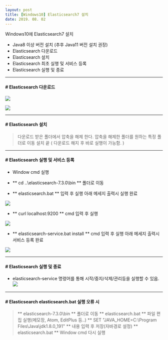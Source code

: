 ```yaml
---
layout: post
title: [Windows10] Elasticsearch7 설치
date: 2019. 08. 02
---
```


Windows10에 Elasticsearch7 설치
* Java8 이상 버전 설치 (추후 Java11 버전 설치 권장)
* Elasticsearch 다운로드
* Elasticsearch 설치
* Elasticsearch 최초 실행 및 서비스 등록
* Elasticsearch 실행 및 종료

- - -

#### # Elasticsearch 다운로드
![](http://baboototo.github.io/images/blogs/elasticsearch/elasticsearch-setting-01.png)

![](http://baboototo.github.io/images/blogs/elasticsearch/elasticsearch-setting-02.png)

- - -

#### # Elasticsearch 설치
 > 다운로드 받은 폴더에서 압축을 해제 한다.
 > 압축을 해제한 폴더를 원하는 특정 폴더로 이동
 > 설치 끝 ( 다운로드 해지 후 바로 실행이 가능함. )


- - -

#### # Elasticsearch 실행 및 서비스 등록
* Window cmd 실행

* ** cd ..\elasticsearch-7.3.0\bin ** 폴더로 이동

* ** elasticsearch.bat ** 입력 후 실행 아래 메세지 출력시 실행 완료

 ![](http://baboototo.github.io/images/blogs/elasticsearch/elasticsearch-setting-03.png)

* ** curl localhost:9200 ** cmd 입력 후 실행

 ![](http://baboototo.github.io/images/blogs/elasticsearch/elasticsearch-setting-04.png)

* ** elasticsearch-service.bat install ** cmd 입력 후 실행 아래 메세지 출력시 서비스 등록 완료

 ![](http://baboototo.github.io/images/blogs/elasticsearch/elasticsearch-setting-05.png)

- - -

#### # Elasticsearch 실행 및 종료
* elasticsearch-service 명령어를 통해 시작/중지/삭제/관리등을 실행할 수 있음.
 ![](http://baboototo.github.io/images/blogs/elasticsearch/elasticsearch-setting-06.png)

- - -

#### # Elasticsearch elasticsearch.bat 실행 오류 시
> ** elasticsearch-7.3.0\bin ** 폴더로 이동
> ** elasticsearch.bat ** 파일 편집 실행(메모장, Atom, EditPlus 등..)
> ** SET "JAVA_HOME=C:\Program Files\Java\jdk1.8.0_191" ** 내용 입력 후 저장(자바경로 설정)
> ** elasticsearch.bat ** Window cmd 다시 실행


